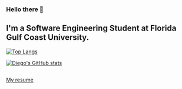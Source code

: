 ### Hello there 👋

## I'm a Software Engineering Student at Florida Gulf Coast University.

[![Top Langs](https://github-readme-stats.vercel.app/api/top-langs/?username=dfgrisales5078&hide=&theme=tokyonight&layout=compact)](https://github.com/anuraghazra/github-readme-stats)

[![Diego's GitHub stats](https://github-readme-stats.vercel.app/api?username=dfgrisales5078&theme=tokyonight&show_icons=true)](https://github.com/anuraghazra/github-readme-stats)

## 

[My resume](https://dfgrisales5078.github.io/dfgrisales5078/DiegoGrisalesResume.pdf)
